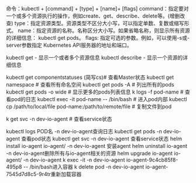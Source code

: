 命令：kubectl + [command] + [type] + [name]+ [flags]
command：指定要对一个或多个资源执行的操作，例如create、get、describe、delete等。(增删改查)
type：指定资源类型。资源类型不区分大小写，可以指定单数、复数或缩写形式。
name：指定资源的名称。名称区分大小写。如果省略名称，则显示所有资源的详细信息： kubectl get pods。
flags: 指定可选的参数。例如，可以使用-s或-server参数指定 Kubernetes API服务器的地址和端口。

kubectl get - 显示一个或者多个资源信息
kubectl describe - 显示一个资源的详细信息

kubectl get componentstatuses (简写cs)# 查看Master状态
kubectl get namespace # 查看所有命名空间
kubectl get pods -A  # 列出所有的pods
kubectl get pods -o wide  # 显示更多的pods列表信息
k logs -f pod-name # 查看pod的日志
kubectl exec -it pod-name -- /bin/bash # 进入pod内部
kubectl cp /path/to/local/file pod-name:/path/to/remote/file # 复制文件到pod

k get svc -n dev-io-agent # 查看service状态

   kubectl logs POD名 -n dev-io-agent查询日志
    kubectl get pods -n dev-io-agent 查看pod状态
   kubectl get svc -n dev-io-agent 查看service状态
      helm install io-agent io-agent/ -n dev-io-agent 安装agent
      helm uninstall io-agent -n dev-io-agent删除所有与io-agent相关的资源
helm upgrade io-agent io-agent/ -n dev-io-agent
 k exec -it -n dev-io-agent io-agent-9c4cb85f8-495p8 -- /bin/bash进入容器
  k delete pod -n dev-io-agent io-agent-7545d7d8c5-9r4tr重新加载容器